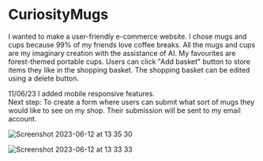 # CuriosityMugs

I wanted to make a user-friendly e-commerce website. I chose mugs and cups because 99% of my friends love coffee breaks. All the mugs and cups are my imaginary creation with the assistance of AI. My favourites are forest-themed portable cups. 
Users can click "Add basket" button to store items they like in the shopping basket. The shopping basket can be edited using a delete button.

11/06/23 I added mobile responsive features.<br/>
Next step: To create a form where users can submit what sort of mugs they would like to see on my shop. Their submission will be sent to my email account. 

![Screenshot 2023-06-12 at 13 35 30](https://github.com/taksgarby/curiositymugs/assets/91882718/23936d29-dc0b-40a2-b687-e763568ef9e5)

![Screenshot 2023-06-12 at 13 33 33](https://github.com/taksgarby/curiositymugs/assets/91882718/21c68fb1-c33e-42a8-8e9a-73618c64809d)
